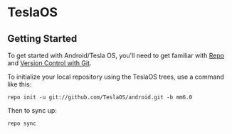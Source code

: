 TeslaOS
===========

Getting Started
---------------

To get started with Android/Tesla OS, you'll need to get
familiar with [Repo](https://source.android.com/source/using-repo.html) and [Version Control with Git](https://source.android.com/source/version-control.html).

To initialize your local repository using the TeslaOS trees, use a command like this:

    repo init -u git://github.com/TeslaOS/android.git -b mm6.0

Then to sync up:

    repo sync
